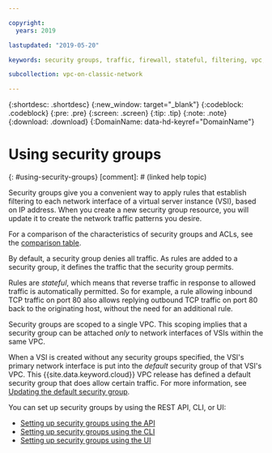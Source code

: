 ```yaml
---

copyright:
  years: 2019

lastupdated: "2019-05-20"

keywords: security groups, traffic, firewall, stateful, filtering, vpc, vpc network

subcollection: vpc-on-classic-network

---
```


{:shortdesc: .shortdesc}
{:new_window: target="_blank"}
{:codeblock: .codeblock}
{:pre: .pre}
{:screen: .screen}
{:tip: .tip}
{:note: .note}
{:download: .download}
{:DomainName: data-hd-keyref="DomainName"}

# Using security groups
{: #using-security-groups}
[comment]: # (linked help topic)

Security groups give you a convenient way to apply rules that establish filtering to each network interface of a virtual server instance (VSI), based on IP address. When you create a new security group resource, you will update it to create the network traffic patterns you desire.

For a comparison of the characteristics of security groups and ACLs, see the [comparison table](/docs/vpc-on-classic-network?topic=vpc-on-classic-network-compare-security-groups-and-access-control-lists).

By default, a security group denies all traffic. As rules are added to a security group, it defines the traffic that the security group permits.

Rules are _stateful_, which means that reverse traffic in response to allowed traffic is automatically permitted. So for example, a rule allowing inbound TCP traffic on port 80 also allows replying outbound TCP traffic on port 80 back to the originating host, without the need for an additional rule.

Security groups are scoped to a single VPC. This scoping implies that a security group can be attached _only_ to network interfaces of VSIs within the same VPC.

When a VSI is created without any security groups specified, the VSI's primary network interface is put into the _default_ security group of that VSI's VPC. This {{site.data.keyword.cloud}} VPC release has defined a default security group that does allow certain traffic. For more information, see [Updating the default security group](/docs/vpc-on-classic-network?topic=vpc-on-classic-network-updating-the-default-security-group).

You can set up security groups by using the REST API, CLI, or UI:

* [Setting up security groups using the API](/docs/vpc-on-classic-network?topic=vpc-on-classic-network-setting-up-security-groups-using-the-apis)
* [Setting up security groups using the CLI](/docs/vpc-on-classic-network?topic=vpc-on-classic-network-setting-up-security-groups-using-the-cli)
* [Setting up security groups using the UI](/docs/vpc-on-classic?topic=vpc-on-classic-creating-a-vpc-using-the-ibm-cloud-console#configuring-the-security-group-for-the-instance)
